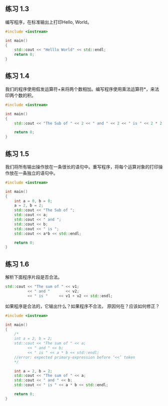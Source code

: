 
## 练习 1.3
编写程序，在标准输出上打印Hello, World。
```c++
#include <iostream>

int main()
{
	std::cout << "Helllo World" << std::endl;
	return 0;
}
```

## 练习 1.4
我们的程序使用假发运算符+来将两个数相加。编写程序使用乘法运算符*，来法印两个数的积。
```c++
#include <iostream>

int main()
{
	std::cout << "The Sub of " << 2 << " and " << 2 << " is " << 2 * 2 << std::endl;

	return 0;
}
```

## 练习 1.5
我们将所有输出操作放在一条很长的语句中。重写程序，将每个运算对象的打印操作放在一条独立的语句中。
```c++
#include <iostream>

int main()
{
	int a = 0, b = 0;
	a = 2, b = 2;
	std::cout << "The Sub of ";
	std::cout << a;
	std::cout << " and "; 
	std::cout << b; 
	std::cout << " is ";
	std::cout << a*b << std::endl;

	return 0;
}
```

## 练习 1.6
解析下面程序片段是否合法。
```c++
std::cout << "The sum of " << v1;
		  << " and "       << v2;
		  << " is "     << v1 + v2 << std::endl; 
```
如果程序是合法的，它输出什么？如果程序不合法， 原因何在？应该如何修正？

```c++
#include <iostream>

int main()
{
	/*
	int a = 2, b = 2;
	std::cout << "The sum of " << a;
		  << " and " << b;
		  << " is " << a * b << std::endl;
	//error: expected primary-expression before ‘<<’ token
	*/

	int a = 2, b = 2;
	std::cout << "The sum of " << a;
	std::cout << " and " << b;
	std::cout << " is " << a * b << std::endl;

	return 0;
}
```